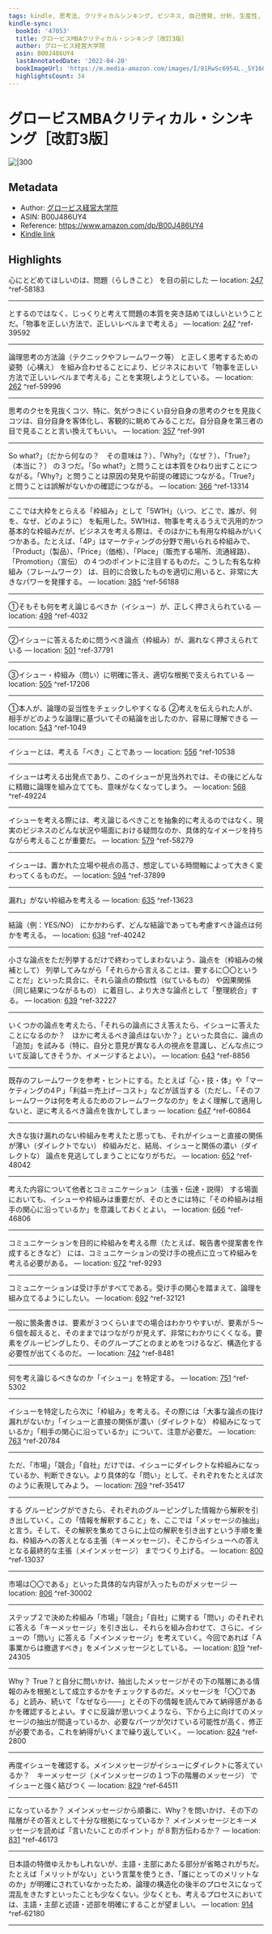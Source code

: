 ```yaml
---
tags: kindle, 思考法, クリティカルシンキング, ビジネス, 自己啓発, 分析, 生産性, 論理的思考, フレームワーク
kindle-sync:
  bookId: '47053'
  title: グロービスMBAクリティカル・シンキング［改訂3版］
  author: グロービス経営大学院
  asin: B00J486UY4
  lastAnnotatedDate: '2022-04-20'
  bookImageUrl: 'https://m.media-amazon.com/images/I/81RwSc6954L._SY160.jpg'
  highlightsCount: 34
---
```


# グロービスMBAクリティカル・シンキング［改訂3版］
![|300](https://m.media-amazon.com/images/I/81RwSc6954L.jpg)
## Metadata
* Author: [グロービス経営大学院](https://www.amazon.comundefined)
* ASIN: B00J486UY4
* Reference: https://www.amazon.com/dp/B00J486UY4
* [Kindle link](kindle://book?action=open&asin=B00J486UY4)

## Highlights
心にとどめてほしいのは、問題（らしきこと） を目の前にした — location: [247](kindle://book?action=open&asin=B00J486UY4&location=247) ^ref-58183

---
とするのではなく、じっくりと考えて問題の本質を突き詰めてほしいということだ。「物事を正しい方法で、正しいレベルまで考える」 — location: [247](kindle://book?action=open&asin=B00J486UY4&location=247) ^ref-39592

---
論理思考の方法論（テクニックやフレームワーク等） と正しく思考するための姿勢（心構え） を組み合わせることにより、ビジネスにおいて「物事を正しい方法で正しいレベルまで考える」ことを実現しようとしている。 — location: [262](kindle://book?action=open&asin=B00J486UY4&location=262) ^ref-59996

---
思考のクセを見抜くコツ、特に、気がつきにくい自分自身の思考のクセを見抜くコツは、自分自身を客体化し、客観的に眺めてみることだ。自分自身を第三者の目で見ることと言い換えてもいい。 — location: [357](kindle://book?action=open&asin=B00J486UY4&location=357) ^ref-991

---
So what?」（だから何なの？　その意味は？）、「Why?」（なぜ？）、「True?」（本当に？） の３つだ。「So what?」と問うことは本質をひねり出すことにつながる。「Why?」と問うことは原因の発見や前提の確認につながる。「True?」と問うことは誤解がないかの確認につながる。 — location: [366](kindle://book?action=open&asin=B00J486UY4&location=366) ^ref-13314

---
ここでは大枠をとらえる「枠組み」として「5W1H」（いつ、どこで、誰が、何を、なぜ、どのように） を転用した。5W1Hは、物事を考えるうえで汎用的かつ基本的な枠組みだが、ビジネスを考える際は、そのほかにも有用な枠組みがいくつかある。たとえば、「4P」はマーケティングの分野で用いられる枠組みで、「Product」（製品）、「Price」（価格）、「Place」（販売する場所、流通経路）、「Promotion」（宣伝） の４つのポイントに注目するものだ。こうした有名な枠組み（フレームワーク） は、目的に合致したものを適切に用いると、非常に大きなパワーを発揮する。 — location: [385](kindle://book?action=open&asin=B00J486UY4&location=385) ^ref-56188

---
①そもそも何を考え論じるべきか（イシュー）が、正しく押さえられている — location: [498](kindle://book?action=open&asin=B00J486UY4&location=498) ^ref-4032

---
②イシューに答えるために問うべき論点（枠組み）が、漏れなく押さえられている — location: [501](kindle://book?action=open&asin=B00J486UY4&location=501) ^ref-37791

---
③イシュー・枠組み（問い）に明確に答え、適切な根拠で支えられている — location: [505](kindle://book?action=open&asin=B00J486UY4&location=505) ^ref-17206

---
①本人が、論理の妥当性をチェックしやすくなる ②考えを伝えられた人が、相手がどのような論理に基づいてその結論を出したのか、容易に理解できる — location: [543](kindle://book?action=open&asin=B00J486UY4&location=543) ^ref-1049

---
イシューとは、考える「べき」ことであっ — location: [556](kindle://book?action=open&asin=B00J486UY4&location=556) ^ref-10538

---
イシューは考える出発点であり、このイシューが見当外れでは、その後にどんなに精緻に論理を組み立てても、意味がなくなってしまう。 — location: [568](kindle://book?action=open&asin=B00J486UY4&location=568) ^ref-49224

---
イシューを考える際には、考え論じるべきことを抽象的に考えるのではなく、現実のビジネスのどんな状況や場面における疑問なのか、具体的なイメージを持ちながら考えることが重要だ。 — location: [579](kindle://book?action=open&asin=B00J486UY4&location=579) ^ref-58279

---
イシューは、置かれた立場や視点の高さ、想定している時間軸によって大きく変わってくるものだ。 — location: [594](kindle://book?action=open&asin=B00J486UY4&location=594) ^ref-37899

---
漏れ」がない枠組みを考える — location: [635](kindle://book?action=open&asin=B00J486UY4&location=635) ^ref-13623

---
結論（例：YES/NO） にかかわらず、どんな結論であっても考慮すべき論点は何かを考える。 — location: [638](kindle://book?action=open&asin=B00J486UY4&location=638) ^ref-40242

---
小さな論点をただ列挙するだけで終わってしまわないよう、論点を（枠組みの候補として） 列挙してみながら「それらから言えることは、要するに〇〇ということだ」といった具合に、それら論点の類似性（似ているもの） や因果関係（同じ結果につながるもの） に着目し、より大きな論点として「整理統合」する。 — location: [639](kindle://book?action=open&asin=B00J486UY4&location=639) ^ref-32227

---
いくつかの論点を考えたら、「それらの論点にさえ答えたら、イシューに答えたことになるのか？　ほかに考えるべき論点はないか？」といった具合に、論点の「追加」を試みる（特に、自分と意見が異なる人の視点を意識し、どんな点について反論してきそうか、イメージするとよい）。 — location: [643](kindle://book?action=open&asin=B00J486UY4&location=643) ^ref-8856

---
既存のフレームワークを参考・ヒントにする。たとえば「心・技・体」や「マーケティングの4Ｐ」「利益＝売上げ－コスト」などが該当する（ただし、「そのフレームワークは何を考えるためのフレームワークなのか」をよく理解して適用しないと、逆に考えるべき論点を抜かしてしまっ — location: [647](kindle://book?action=open&asin=B00J486UY4&location=647) ^ref-60864

---
大きな抜け漏れのない枠組みを考えたと思っても、それがイシューと直接の関係が薄い（ダイレクトでない） 枠組みだと、結局、イシューと関係の濃い（ダイレクトな） 論点を見逃してしまうことになりがちだ。 — location: [652](kindle://book?action=open&asin=B00J486UY4&location=652) ^ref-48042

---
考えた内容について他者とコミュニケーション（主張・伝達・説得） する場面においても、イシューや枠組みは重要だが、そのときには特に「その枠組みは相手の関心に沿っているか」を意識しておくとよい。 — location: [666](kindle://book?action=open&asin=B00J486UY4&location=666) ^ref-46806

---
コミュニケーションを目的に枠組みを考える際（たとえば、報告書や提案書を作成するときなど） には、コミュニケーションの受け手の視点に立って枠組みを考える必要がある。 — location: [672](kindle://book?action=open&asin=B00J486UY4&location=672) ^ref-9293

---
コミュニケーションは受け手がすべてである。受け手の関心を踏まえて、論理を組み立てるようにしたい。 — location: [692](kindle://book?action=open&asin=B00J486UY4&location=692) ^ref-32121

---
一般に箇条書きは、要素が３つくらいまでの場合はわかりやすいが、要素が５〜６個を超えると、そのままではつながりが見えず、非常にわかりにくくなる。要素をグルーピングしたり、そのグループごとのまとめをつけるなど、構造化する必要性が出てくるのだ。 — location: [742](kindle://book?action=open&asin=B00J486UY4&location=742) ^ref-8481

---
何を考え論じるべきなのか「イシュー」を特定する。 — location: [751](kindle://book?action=open&asin=B00J486UY4&location=751) ^ref-5302

---
イシューを特定したら次に「枠組み」を考える。その際には「大事な論点の抜け漏れがないか」「イシューと直接の関係が濃い（ダイレクトな） 枠組みになっているか」「相手の関心に沿っているか」について、注意が必要だ。 — location: [763](kindle://book?action=open&asin=B00J486UY4&location=763) ^ref-20784

---
ただ、「市場」「競合」「自社」だけでは、イシューにダイレクトな枠組みになっているか、判断できない。より具体的な「問い」として、それぞれをたとえば次のように表現してみよう。 — location: [769](kindle://book?action=open&asin=B00J486UY4&location=769) ^ref-35417

---
する グルーピングができたら、それぞれのグルーピングした情報から解釈を引き出していく。この「情報を解釈すること」を、ここでは「メッセージの抽出」と言う。そして、その解釈を集めてさらに上位の解釈を引き出すという手順を重ね、枠組みへの答えとなる主張（キーメッセージ）、そこからイシューへの答えとなる最終的な主張（メインメッセージ） までつくり上げる。 — location: [800](kindle://book?action=open&asin=B00J486UY4&location=800) ^ref-13037

---
市場は〇〇である」といった具体的な内容が入ったものがメッセージ — location: [806](kindle://book?action=open&asin=B00J486UY4&location=806) ^ref-30002

---
ステップ２で決めた枠組み「市場」「競合」「自社」に関する「問い」のそれぞれに答える「キーメッセージ」を引き出し、それらを組み合わせて、さらに、イシューの「問い」に答える「メインメッセージ」を考えていく。今回であれば「Ａ事業からは撤退すべき」をメインメッセージとしている。 — location: [819](kindle://book?action=open&asin=B00J486UY4&location=819) ^ref-24305

---
Why？ True？と自分に問いかけ、抽出したメッセージがその下の階層にある情報のみを根拠として成立するかをチェックするのだ。メッセージを「〇〇である」と読み、続いて「なぜなら——」とその下の情報を読んでみて納得感があるかを確認するとよい。すぐに反論が思いつくようなら、下から上に向けてのメッセージの抽出が間違っているか、必要なパーツが欠けている可能性が高く、修正が必要である。これを納得がいくまで繰り返していく。 — location: [824](kindle://book?action=open&asin=B00J486UY4&location=824) ^ref-2800

---
再度イシューを確認する。メインメッセージがイシューにダイレクトに答えているか？　キーメッセージ（メインメッセージの１つ下の階層のメッセージ） でイシューと強く結びつく — location: [829](kindle://book?action=open&asin=B00J486UY4&location=829) ^ref-64511

---
になっているか？ メインメッセージから順番に、Why？を問いかけ、その下の階層がその答えとして十分な根拠になっているか？ メインメッセージとキーメッセージを読めば「言いたいことのポイント」が８割方伝わるか？ — location: [831](kindle://book?action=open&asin=B00J486UY4&location=831) ^ref-46173

---
日本語の特徴ゆえかもしれないが、主語・主部にあたる部分が省略されがちだ。たとえば「メリットがない」という言葉を使うとき、「誰にとってのメリットなのか」が明確にされていなかったため、論理の構造化の後半のプロセスになって混乱をきたすといったことも少なくない。少なくとも、考えるプロセスにおいては、主語・主部と述語・述部を明確にすることが望ましい。 — location: [914](kindle://book?action=open&asin=B00J486UY4&location=914) ^ref-62180

---
